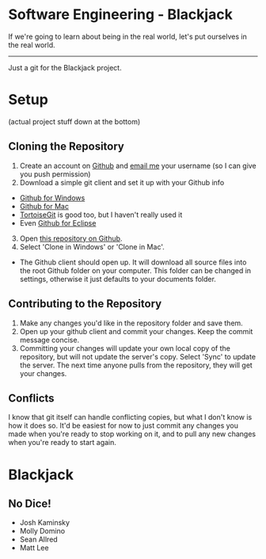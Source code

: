 Software Engineering - Blackjack
================================

If we're going to learn about being in the real world, let's put ourselves in the real world.

------

Just a git for the Blackjack project.

# Setup
(actual project stuff down at the bottom)
## Cloning the Repository
1. Create an account on [Github](http://www.github.com) and [email me](mailto:seallred@smcm.edu) your username (so I can give you push permission)
2. Download a simple git client and set it up with your Github info
 * [Github for Windows](http://windows.github.com)
 * [Github for Mac](http://mac.github.com)
 * [TortoiseGit](http://code.google.com/p/tortoisegit/) is good too, but I haven't really used it
 * Even [Github for Eclipse](http://eclipse.github.com)
3. Open [this repository on Github](https://github.com/vermiculus/se-blackjack).
4. Select 'Clone in Windows' or 'Clone in Mac'.
 * The Github client should open up. It will download all source files into the root Github folder on your computer. This folder can be changed in settings, otherwise it just defaults to your documents folder.

## Contributing to the Repository

1. Make any changes you'd like in the repository folder and save them.
2. Open up your github client and commit your changes. Keep the commit message concise.
3. Committing your changes will update your own local copy of the repository, but will not update the server's copy. Select 'Sync' to update the server. The next time anyone pulls from the repository, they will get your changes.

## Conflicts
I know that git itself can handle conflicting copies, but what I don't know is how it does so. It'd be easiest for now to just commit any changes you made when you're ready to stop working on it, and to pull any new changes when you're ready to start again.

# Blackjack
## No Dice!
 * Josh Kaminsky
 * Molly Domino
 * Sean Allred
 * Matt Lee
